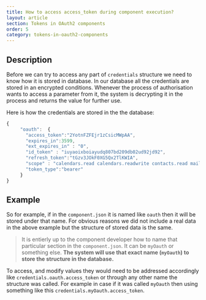 ```yaml
---
title: How to access access_token during component execution?
layout: article
section: Tokens in OAuth2 components
order: 5
category: tokens-in-oauth2-components
---
```


## Description

Before we can try to access any part of `credentials` structure we need to know how it is stored in database. In our database all the credentials are stored in an encrypted conditions. Whenever the process of authorisation wants to access a parameter from it, the system is decrypting it in the process and returns the value for further use.

Here is how the credentials are stored in the the database:

```js
{
     "oauth":  {
       "access_token":"2YotnFZFEjr1zCsicMWpAA",
       "expires_in":3599,
       "ext_expires_in" : "0",
       "id_token" : "iuyaoixboiayudq807bd209db02ud92jd92",
       "refresh_token":"tGzv3JOkF0XG5Qx2TlKWIA",
       "scope" : "calendars.read calendars.readwrite contacts.read mail.read mail.send user.read",
       "token_type":"bearer"
     }
}
```

## Example

So for example, if in the `component.json` it is named like `oauth` then it will be stored under that name. For obvious reasons we did not include a real data in the above example but the structure of stored data is the same.

>It is entierly up to the component developer how to name that particular section in the `component.json`. It can be `myOauth` or something else. **The system will use that exact name (`myOauth`) to store the structure in the database.**

To access, and modify values they would need to be addressed accordingly like `credentials.oauth.access_token` or through any other name the structure was called. For example in case if it was called `myOauth` then using something like this `credentials.myOauth.access_token`.
